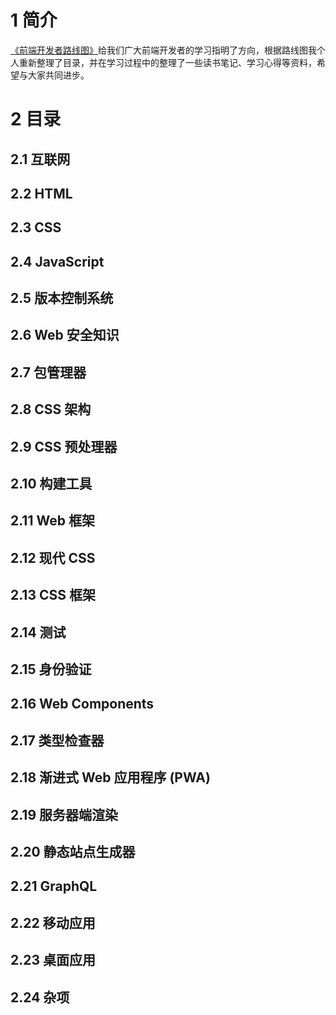 # 1 简介

[《前端开发者路线图》](https://roadmap.sh/frontend)给我们广大前端开发者的学习指明了方向，根据路线图我个人重新整理了目录，并在学习过程中的整理了一些读书笔记、学习心得等资料，希望与大家共同进步。

# 2 目录

## 2.1 互联网

## 2.2 HTML

## 2.3 CSS

## 2.4 JavaScript

## 2.5 版本控制系统

## 2.6 Web 安全知识

## 2.7 包管理器

## 2.8 CSS 架构

## 2.9 CSS 预处理器

## 2.10 构建工具

## 2.11 Web 框架

## 2.12 现代 CSS

## 2.13 CSS 框架

## 2.14 测试

## 2.15 身份验证

## 2.16 Web Components

## 2.17 类型检查器

## 2.18 渐进式 Web 应用程序 (PWA)

## 2.19 服务器端渲染

## 2.20 静态站点生成器

## 2.21 GraphQL

## 2.22 移动应用

## 2.23 桌面应用

## 2.24 杂项
